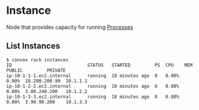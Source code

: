 # Instance

Node that provides capacity for running [Processes](../app/process.md)

## List Instances

    $ convox rack instances
    ID                            STATUS   STARTED         PS  CPU    MEM    PUBLIC         PRIVATE
    ip-10-1-1-1.ec2.internal      running  10 minutes ago  8   0.00%  0.00%  18.200.200.99  10.1.1.1
    ip-10-1-2-2.ec2.internal      running  10 minutes ago  6   0.00%  0.00%  3.80.240.200   10.1.2.2
    ip-10-1-3-3.ec2.internal      running  10 minutes ago  8   0.00%  0.00%  3.90.90.200    10.1.3.3
